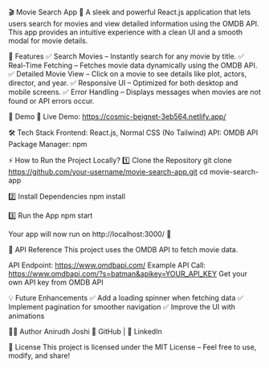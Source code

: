 🎬 Movie Search App
🚀 A sleek and powerful React.js application that lets users search for movies and view detailed information using the OMDB API. This app provides an intuitive experience with a clean UI and a smooth modal for movie details.

🌟 Features
✅ Search Movies – Instantly search for any movie by title.
✅ Real-Time Fetching – Fetches movie data dynamically using the OMDB API.
✅ Detailed Movie View – Click on a movie to see details like plot, actors, director, and year.
✅ Responsive UI – Optimized for both desktop and mobile screens.
✅ Error Handling – Displays messages when movies are not found or API errors occur.

🎥 Demo
🔗 Live Demo: https://cosmic-beignet-3eb564.netlify.app/

🛠️ Tech Stack
Frontend: React.js, Normal CSS (No Tailwind)
API: OMDB API
Package Manager: npm

⚡ How to Run the Project Locally?
1️⃣ Clone the Repository
git clone https://github.com/your-username/movie-search-app.git
cd movie-search-app

2️⃣ Install Dependencies
npm install

3️⃣ Run the App
npm start


Your app will now run on http://localhost:3000/ 🚀

🔗 API Reference
This project uses the OMDB API to fetch movie data.

API Endpoint: https://www.omdbapi.com/
Example API Call:
https://www.omdbapi.com/?s=batman&apikey=YOUR_API_KEY
Get your own API key from OMDB API

💡 Future Enhancements
✅ Add a loading spinner when fetching data
✅ Implement pagination for smoother navigation
✅ Improve the UI with animations

👨‍💻 Author
Anirudh Joshi
🔗 GitHub | 🔗 LinkedIn

📝 License
This project is licensed under the MIT License – Feel free to use, modify, and share!

